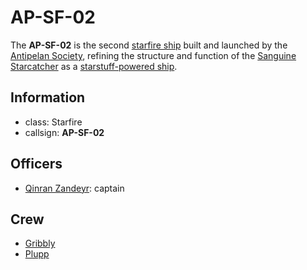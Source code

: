 # AP-SF-02

The **AP-SF-02** is the second [starfire ship](../../../../ch-6-mote-treasures/vehicles/starstuff-ships/starfire-ship.md) built and launched by the [Antipelan Society](../), refining the structure and function of the [Sanguine Starcatcher](sanguine-starcatcher.md) as a [starstuff-powered ship](../../../../ch-6-mote-treasures/vehicles/starstuff-ships/).

## Information

- class: Starfire
- callsign: **AP-SF-02**

## Officers

- [Qinran Zandeyr](../members/qinran-zandeyr.md): captain

## Crew

- [Gribbly](../members/gribbly.md)
- [Plupp](../members/plupp.md)
